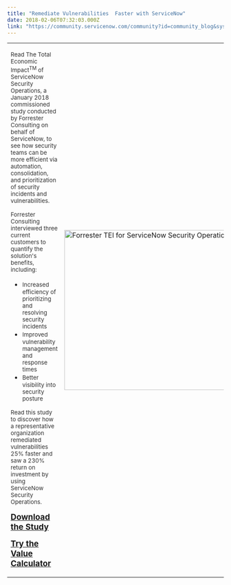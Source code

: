 ```yaml
---
title: "Remediate Vulnerabilities  Faster with ServiceNow"
date: 2018-02-06T07:32:03.000Z
link: "https://community.servicenow.com/community?id=community_blog&sys_id=4e9d2e69dbd0dbc01dcaf3231f961948"
---
```

<table border="0" class="jiveBorder"><tbody><tr><td><p></p><p><span style="color: #303030; font-size: 10pt;">Read The Total Economic Impact<sup>TM</sup> of ServiceNow Security Operations, a January 2018 commissioned study conducted by Forrester Consulting on behalf of ServiceNow, to see how security teams can be more efficient via automation, consolidation, and prioritization of security incidents and vulnerabilities.</span></p><p></p><p><span style="color: #303030; font-size: 10pt;">Forrester Consulting interviewed three current customers to quantify the solution's benefits, including:</span></p><ul><li><span style="font-size: 10pt; color: #303030;">Increased efficiency of prioritizing and resolving security incidents</span></li><li><span style="font-size: 10pt; color: #303030;">Improved vulnerability management and response times</span></li><li><span style="font-size: 10pt; color: #303030;">Better visibility into security posture</span></li></ul><p></p><p><span style="color: #303030; font-size: 10pt;">Read this study to discover how a representative organization remediated vulnerabilities 25% faster and saw a 230% return on investment by using ServiceNow Security Operations.</span></p><p></p><p><span style="color: #303030; font-size: 14pt;"><strong><a title="ww.servicenow.com/lpayr/forrester-study-tei-of-servicenow-security-ops.html" href="https://www.servicenow.com/lpayr/forrester-study-tei-of-servicenow-security-ops.html">Download the Study</a></strong></span></p><p></p><p><span style="font-size: 14pt;"><strong><a title="ww.servicenow.com/success/value-calculator-security-ops.html" href="https://www.servicenow.com/success/value-calculator-security-ops.html">Try the Value Calculator</a></strong></span></p></td><td><p><img   alt="Forrester TEI for ServiceNow Security Operations - Infographic crop.png" class="image-1 jive-image" src="e713d946dbd89f048c8ef4621f9619b7.iix" style="width: 620px; height: 372px;"/></p></td></tr></tbody></table>